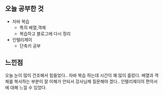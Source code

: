 ## 오늘 공부한 것

- 자바 복습
    - 특히 배열,객체
    - 복습하고 블로그에 다시 정리
- 인텔리제이
    - 단축키  공부


## 느낀점
오늘 눈이 많이 건조해서 힘들었다.. 자바 복습 하는데 시간이 꽤 많이 흘렀다. 배열과 객체를 복사하는 부분이 잘 이해가 안되서 강사님께 질문해야 겠다.. 
인텔리제이의 편의서에 대해 느낄 수 있었다. 
